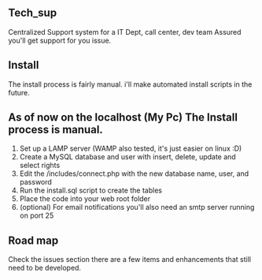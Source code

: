 ## Tech_sup
Centralized  Support system for a IT Dept, call center, dev team Assured you'll get support for you issue. 

## Install
The install process is fairly manual. i'll make automated install scripts in the future.
 
## As of now on the localhost (My Pc) The Install process is manual.
1. Set up a LAMP server (WAMP also tested, it's just easier on linux :D)
2. Create a MySQL database and user with insert, delete, update and select rights
3. Edit the /includes/connect.php with the new database name, user, and password
4. Run the install.sql script to create the tables
5. Place the code into your web root folder
6. (optional) For email notifications you'll also need an smtp server running on port 25

## Road map
Check the issues section there are a few items and enhancements that still need to be developed.
